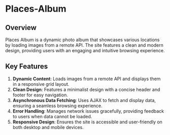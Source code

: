 # Places-Album

## Overview

Places Album is a dynamic photo album that showcases various locations by loading images from a remote API. The site features a clean and modern design, providing users with an engaging and intuitive browsing experience.

## Key Features

1. **Dynamic Content**: Loads images from a remote API and displays them in a responsive grid layout.
2. **Clean Design**: Features a minimalist design with a concise header and footer for easy navigation.
3. **Asynchronous Data Fetching**: Uses AJAX to fetch and display data, ensuring a seamless browsing experience.
4. **Error Handling**: Manages network issues gracefully, providing feedback to users when data cannot be loaded.
5. **Responsive Design**: Ensures the site is accessible and user-friendly on both desktop and mobile devices.
